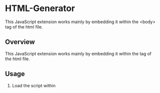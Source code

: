 # HTML-Generator
This JavaScript extension works mainly by embedding it within the &lt;body> tag of the html file.

## Overview
This JavaScript extension works mainly by embedding it within the <body> tag of the html file.


## Usage
1. Load the script within <script> tag.
2. Write the following script in <script> tag.
composeElement(tag, type, name, cssText, input);


### *Description
* tag: It shows tag name like <h1>, <p>, <li>, etc...

* type: It shows attribute name like class, id, etc...

* name: It shows class name, id name, etc...

* cssText: It can be set css by writing the text.

* input: It can be written the text you want to enter.

Published: 16th, Jul, 2023.
Developer / Copyright: Hirotoshi Uchida

